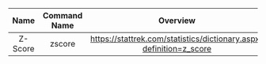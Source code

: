 | Name | Command Name | Overview | Further Reading
| :--: |:------------:|:--------:|:--------------:
| Z-Score     | zscore | https://stattrek.com/statistics/dictionary.aspx?definition=z_score |
